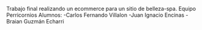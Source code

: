 Trabajo final realizando un ecommerce para un sitio de belleza-spa.
Equipo Perricornios
Alumnos:
-Carlos Fernando Villalon
-Juan Ignacio Encinas
-Braian Guzmán Echarri

